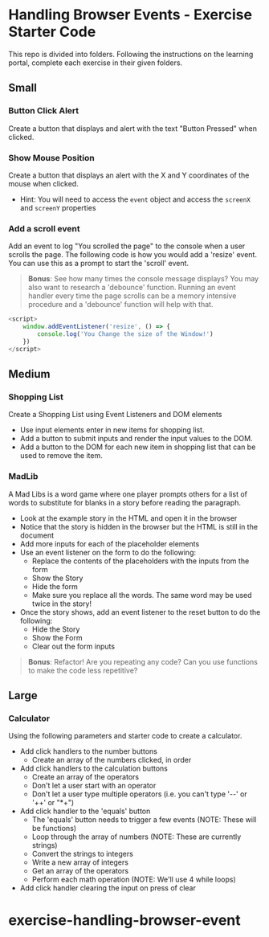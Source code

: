 # Handling Browser Events - Exercise Starter Code

This repo is divided into folders. Following the instructions on the learning portal, complete each exercise in their given folders.

## Small

### Button Click Alert

Create a button that displays and alert with the text "Button Pressed" when clicked.

### Show Mouse Position

Create a button that displays an alert with the X and Y coordinates of the mouse when clicked.

- Hint: You will need to access the `event` object and access the `screenX` and `screenY` properties

### Add a scroll event

Add an event to log "You scrolled the page" to the console when a user scrolls the page. The following code is how you would add a 'resize' event. You can use this as a prompt to start the 'scroll' event.

> **Bonus**: See how many times the console message displays? You may also want to research a 'debounce' function. Running an event handler every time the page scrolls can be a memory intensive procedure and a 'debounce' function will help with that.

``` js
<script>
    window.addEventListener('resize', () => {
        console.log('You Change the size of the Window!')
    })
</script>
```

## Medium

### Shopping List

Create a Shopping List using Event Listeners and DOM elements

- Use input elements enter in new items for shopping list.
- Add a button to submit inputs and render the input values to the DOM.
- Add a button to the DOM for each new item in shopping list that can be used to remove the item.


### MadLib

A Mad Libs is a word game where one player prompts others for a list of words to substitute for blanks in a story before reading the paragraph.

- Look at the example story in the HTML and open it in the browser
- Notice that the story is hidden in the browser but the HTML is still in the document
- Add more inputs for each of the placeholder elements
- Use an event listener on the form to do the following:
  - Replace the contents of the placeholders with the inputs from the form
  - Show the Story
  - Hide the form
  - Make sure you replace all the words. The same word may be used twice in the story!
- Once the story shows, add an event listener to the reset button to do the following:
  - Hide the Story
  - Show the Form
  - Clear out the form inputs

> **Bonus**: Refactor! Are you repeating any code? Can you use functions to make the code less repetitive?


## Large

### Calculator

Using the following parameters and starter code to create a calculator.

- Add click handlers to the number buttons
  - Create an array of the numbers clicked, in order
- Add click handlers to the calculation buttons
  - Create an array of the operators
  - Don't let a user start with an operator
  - Don't let a user type multiple operators (i.e. you can't type '--' or '++' or "*+")
- Add click handler to the 'equals' button
  - The 'equals' button needs to trigger a few events (NOTE: These will be functions)
  - Loop through the array of numbers (NOTE: These are currently strings)
  - Convert the strings to integers
  - Write a new array of integers
  - Get an array of the operators
  - Perform each math operation (NOTE: We'll use 4 while loops)
- Add click handler clearing the input on press of clear
# exercise-handling-browser-event
